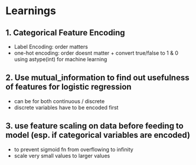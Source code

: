 # Learnings

## 1. Categorical Feature Encoding

- Label Encoding: order matters
- one-hot encoding: order doesnt matter + convert true/false to 1 & 0 using astype(int) for machine learning

## 2. Use mutual_information to find out usefulness of features for logistic regression

- can be for both continuous / discrete
- discrete variables have to be encoded first

## 3. use feature scaling on data before feeding to model (esp. if categorical variables are encoded)

- to prevent sigmoid fn from overflowing to infinity
- scale very small values to larger values

